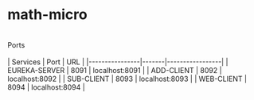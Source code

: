 # math-micro

</br>Ports </br>	
| Services       | Port  | URL             |
|----------------|-------|-----------------|
| EUREKA-SERVER  | 8091  | localhost:8091  |
| ADD-CLIENT     | 8092  | localhost:8092  |
| SUB-CLIENT     | 8093  | localhost:8093  |
| WEB-CLIENT     | 8094  | localhost:8094  |


	
